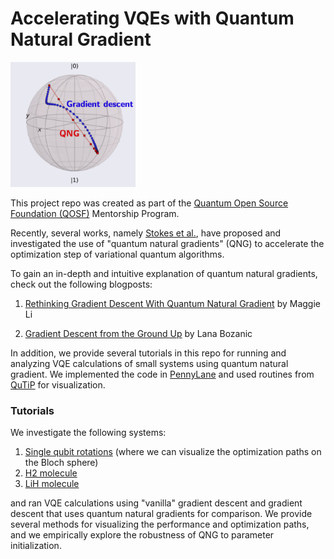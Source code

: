 
# Accelerating VQEs with Quantum Natural Gradient 

<img src="images/qng_example.png" alt="drawing" width="200"/>

This project repo was created as part of the [Quantum Open Source Foundation (QOSF)](http://qosf.org) Mentorship Program.

Recently, several works, namely [Stokes et al.](https://arxiv.org/abs/1909.02108), have proposed and investigated the use of "quantum natural gradients" (QNG) to accelerate the optimization step of variational quantum algorithms.

To gain an in-depth and intuitive explanation of quantum natural gradients, check out the following blogposts:

1. [Rethinking Gradient Descent With Quantum Natural Gradient](https://medium.com/@ziyu.lili.maggie/rethinking-gradient-descent-with-quantum-natural-gradient-330da14f621) by Maggie Li

2. [Gradient Descent from the Ground Up](https://medium.com/@lana.bozanic/quantum-natural-gradient-from-the-ground-up-983db57cbf6) by Lana Bozanic

In addition, we provide several tutorials in this repo for running and analyzing VQE calculations of small systems using quantum natural gradient. We implemented the code in [PennyLane](https://pennylane.ai/) and used routines from [QuTiP](http://qutip.org/) for visualization.

### Tutorials

We investigate the following systems:

1. [Single qubit rotations](https://github.com/hsim13372/quantum_natural_gradient/tree/master/single_qubit_vqe) (where we can visualize the optimization paths on the Bloch sphere)
2. [H2 molecule](https://github.com/hsim13372/quantum_natural_gradient/tree/master/h2)
3. [LiH molecule](https://github.com/hsim13372/quantum_natural_gradient/tree/master/lih)

and ran VQE calculations using "vanilla" gradient descent and gradient descent that uses quantum natural gradients for comparison.
We provide several methods for visualizing the performance and optimization paths, and we empirically explore the robustness of QNG to parameter initialization.
